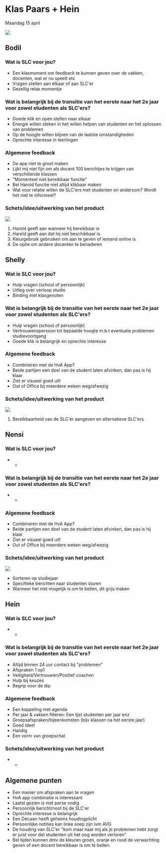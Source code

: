 # Klas Paars + Hein

Maandag 15 april

![](../../.gitbook/assets/whatsapp-image-2019-04-19-at-20.13.10-1.jpeg)

## Bodil

### Wat is SLC voor jou?

* Een klasmoment om feedback te kunnen geven over de vakken, docenten, wat er nu speelt etc
* Vragen stellen aan elkaar of aan SLC'er
* Gezellig relax momentje

### Wat is belangrijk bij de transitie van het eerste naar het 2e jaar voor zowel studenten als SLC'ers?

* Goede klik en open stellen naar elkaar
* Energie willen steken in het willen helpen van studenten en het oplossen van problemen
* Op de hoogte willen blijven van de laatste omstandigheden
* Oprechte interesse in leerlingen

### Algemene feedback

* De app niet te groot maken
* Lijkt mij niet fijn om als docent 100 berichtjes te krijgen van verschillende klassen
* "Momenteel niet bereikbaar functie"
* Bel Harold functie niet altijd klikbaar maken
* Wat voor relatie willen de SLC'ers met studenten en andersom? Wordt het niet te informeel?

### Schets/idee/uitwerking van het product

![](../../.gitbook/assets/img_3641.JPG)

1. Harold geeft aan wanneer hij bereikbaar is 
2. Harold geeft aan dat hij niet beschikbaar is
3. Kleurgebruik gebruiken om aan te geven of iemand online is
4. De optie om andere docenten te benaderen

## Shelly

### Wat is SLC voor jou?

* Hulp vragen \(school of persoonlijk\)
* Uitleg over verloop studie
* Binding met klasgenoten

### Wat is belangrijk bij de transitie van het eerste naar het 2e jaar voor zowel studenten als SLC'ers?

* Hulp vragen \(school of persoonlijk\)
* Vertrouwenspersoon tot bepaalde hoogte m.b.t eventuele problemen studievoortgang
* Goede klik is belangrijk en oprechte interesse

### Algemene feedback

* Combineren met de HvA App?
* Beide partijen een doel van de student laten afvinken, dan pas is hij klaar
* Ziet er visueel goed uit!
* Out of Office bij meerdere weken weg/afwezig

### Schets/idee/uitwerking van het product

![](../../.gitbook/assets/img_0253.JPG)

1. Bereikbaarheid van de SLC'er aangeven en alternatieve SLC'ers



## Nensi

### Wat is SLC voor jou?

* -

### Wat is belangrijk bij de transitie van het eerste naar het 2e jaar voor zowel studenten als SLC'ers?

* -

### Algemene feedback

* Combineren met de HvA App?
* Beide partijen een doel van de student laten afvinken, dan pas is hij klaar
* Ziet er visueel goed uit!
* Out of Office bij meerdere weken weg/afwezig

### Schets/idee/uitwerking van het product

![](../../.gitbook/assets/img_1969.JPG)

* Sorteren op studiejaar 
* Specifieke berichten naar studenten sturen
* Wanneer het niet mogelijk is om te bellen, dit grijs maken



## Hein

### Wat is SLC voor jou?

* -

### Wat is belangrijk bij de transitie van het eerste naar het 2e jaar voor zowel studenten als SLC'ers?

* Altijd binnen 24 uur contact bij "problemen"
* Afspraken 1 op1 
* Veiligheid/Vertrouwen/Positief coachen
* Hulp bij keuzes
* Begrip voor de dip

### Algemene feedback

* Een koppeling met agenda
* Per jaar & vakken filteren: Een lijst studenten per jaar enz
* Groepsafspraken/bijeenkomsten \(bijv klassen na het eerste jaar\)
* Goed idee!
* Handig
* Een vorm van groepschat 

### Schets/idee/uitwerking van het product

* -

## Algemene punten

* Een manier om afspraken aan te vragen
* HvA app combinatie is interessant
* Laatst gezien is niet perse nodig
* Persoonlijk bericht/noot bij de SLC'er
* Oprechte interesse is belangrijk
* Een Decaan heeft geheims houdingplicht
* Persoonlijke notities kan linke soep zijn ivm AVG
* De houding van SLC'er "kom maar naar mij als je problemen hebt zorgt er juist voor dat studenten uit het oog worden verloren"
* Bel tijden kunnen dmv de kleuren groen, oranje en rood de verwachting geven of een docent bereikbaar is om te bellen.

